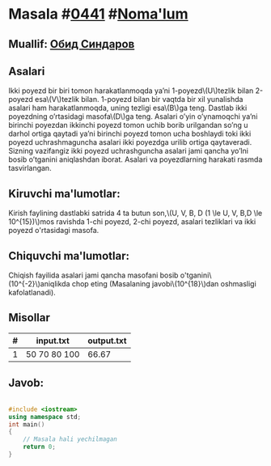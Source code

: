 
<h1>Masala #<a href="https://robocontest.uz/tasks/0441">0441</a> #<a href="https://robocontest.uz/tasks?category=1">Noma'lum</a></h1>
<h2> Muallif: <a href="https://robocontest.uz/profile/thecr4sh">Обид Синдаров</a></h2>
<h2>Asalari</h2>
<p>Ikki poyezd bir biri tomon harakatlanmoqda ya’ni 1-poyezd\(U\)tezlik bilan 2-poyezd esa\(V\)tezlik bilan. 1-poyezd bilan bir vaqtda bir xil yunalishda asalari ham harakatlanmoqda, uning tezligi esa\(B\)ga teng. Dastlab ikki poyezdning o’rtasidagi masofa\(D\)ga teng. Asalari o’yin o’ynamoqchi ya’ni birinchi poyezdan ikkinchi poyezd tomon uchib borib urilgandan so’ng u darhol ortiga qaytadi ya’ni birinchi poyezd tomon ucha boshlaydi toki ikki poyezd uchrashmaguncha asalari ikki poyezdga urilib ortiga qaytaveradi. Sizning vazifangiz ikki poyezd uchrashguncha asalari jami qancha yo’lni bosib o’tganini aniqlashdan iborat.
Asalari va poyezdlarning harakati rasmda tasvirlangan.
</p>
<h2>Kiruvchi ma'lumotlar:</h2>
<p>Kirish faylining dastlabki satrida 4 ta butun son,\(U, V, B, D (1 \le U, V, B,D \le 10^{15})\)mos ravishda 1-chi poyezd, 2-chi poyezd, asalari tezliklari va ikki poyezd o'rtasidagi masofa.</p>
<h2>Chiquvchi ma'lumotlar:</h2>
<p>Chiqish fayilida asalari jami qancha masofani bosib o'tganini\(10^{-2}\)aniqlikda chop eting (Masalaning javobi\(10^{18}\)dan oshmasligi kafolatlanadi).</p>
<h2>Misollar</h2>
<table>
    <thead>
        <tr>
            <th>#</th>
            <th>input.txt</th>
            <th>output.txt</th>
        </tr>
    </thead>
    <tbody>
            <tr>
                <td>1</td>
                <td>50 70 80 100</td>
                <td>66.67</td>
            </tr>
    </tbody>
    </table>
    
<h2>Javob:</h2>

######
```cpp
#include <iostream>
using namespace std;
int main()
{
    // Masala hali yechilmagan
    return 0;
}
```
